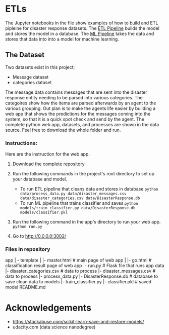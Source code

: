 # ETLs

The Jupyter notebooks in the file show examples of how to build and ETL pipleine for disaster response datasets. The [ETL Pipeline](https://github.com/akniels/ETLs/blob/master/ETL%20Pipeline%20Preparation.ipynb) builds the model and stores the model in a database. The [ML Pipeline](https://github.com/akniels/ETLs/blob/master/ML%20Pipeline%20Preparation.ipynb) takes the data and stores that data into into a model for machine learning. 

## The Dataset
Two datasets exist in this project;
* Message dataset
* categories dataset

The message data contains messages that are sent into the disaster response entity needing to be parsed into various categories. The categoires show how the items are parsed afterwards by an agent to the various grouping. Out plan is to make the agents life easier by building a web app that shows the predictions for the messages coming into the system, so that it is a quick spot check and send by the agent. The complete python web app, datasets, and processes are shown in the data source. Feel free to download the whole folder and run. 

### Instructions:
Here are the instruction for the web app. 

1. Download the complete repository
2. Run the following commands in the project's root directory to set up your database and model.

    - To run ETL pipeline that cleans data and stores in database
        `python data/process_data.py data/disaster_messages.csv data/disaster_categories.csv data/DisasterResponse.db`
    - To run ML pipeline that trains classifier and saves
        `python models/train_classifier.py data/DisasterResponse.db models/classifier.pkl`

2. Run the following command in the app's directory to run your web app.
    `python run.py`

3. Go to http://0.0.0.0:3002/

### Files in repository
app
    | - template
    | |- master.html # main page of web app
    | |- go.html # classification result page of web app
    |- run.py # Flask file that runs app
data
    |- disaster_categories.csv # data to process
    |- disaster_messages.csv # data to process
    |- process_data.py
    |- DisasterResponse.db # database to save clean data to
models
    |- train_classifier.py
    |- classifier.pkl # saved model
README.md



# Acknowledgements

* https://stackabuse.com/scikit-learn-save-and-restore-models/
* udacity.com (data science nanodegree)
